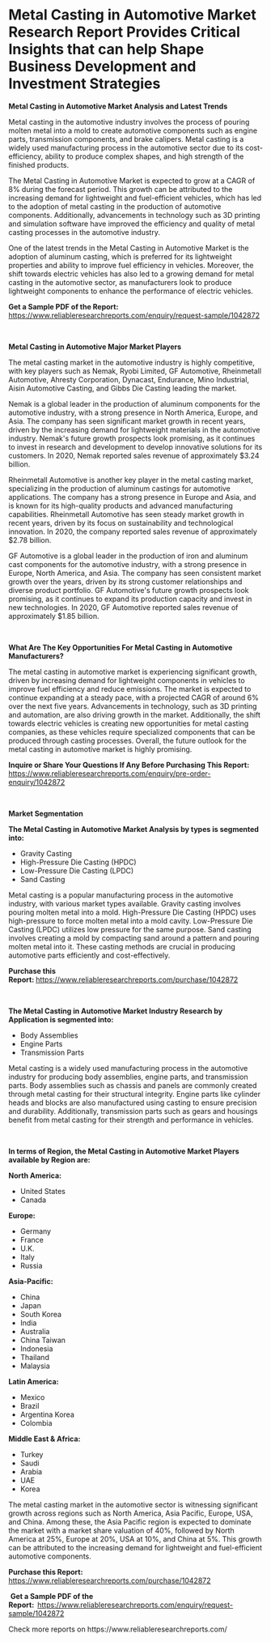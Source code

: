 <p><h1>Metal Casting in Automotive Market Research Report Provides Critical Insights that can help Shape Business Development and Investment Strategies</h1></p><p><strong>Metal Casting in Automotive Market Analysis and Latest Trends</strong></p>
<p><p>Metal casting in the automotive industry involves the process of pouring molten metal into a mold to create automotive components such as engine parts, transmission components, and brake calipers. Metal casting is a widely used manufacturing process in the automotive sector due to its cost-efficiency, ability to produce complex shapes, and high strength of the finished products.</p><p>The Metal Casting in Automotive Market is expected to grow at a CAGR of 8% during the forecast period. This growth can be attributed to the increasing demand for lightweight and fuel-efficient vehicles, which has led to the adoption of metal casting in the production of automotive components. Additionally, advancements in technology such as 3D printing and simulation software have improved the efficiency and quality of metal casting processes in the automotive industry.</p><p>One of the latest trends in the Metal Casting in Automotive Market is the adoption of aluminum casting, which is preferred for its lightweight properties and ability to improve fuel efficiency in vehicles. Moreover, the shift towards electric vehicles has also led to a growing demand for metal casting in the automotive sector, as manufacturers look to produce lightweight components to enhance the performance of electric vehicles.</p></p>
<p><strong>Get a Sample PDF of the Report:&nbsp;</strong> <a href="https://www.reliableresearchreports.com/enquiry/request-sample/1042872">https://www.reliableresearchreports.com/enquiry/request-sample/1042872</a></p>
<p>&nbsp;</p>
<p><strong>Metal Casting in Automotive Major Market Players</strong></p>
<p><p>The metal casting market in the automotive industry is highly competitive, with key players such as Nemak, Ryobi Limited, GF Automotive, Rheinmetall Automotive, Ahresty Corporation, Dynacast, Endurance, Mino Industrial, Aisin Automotive Casting, and Gibbs Die Casting leading the market.</p><p>Nemak is a global leader in the production of aluminum components for the automotive industry, with a strong presence in North America, Europe, and Asia. The company has seen significant market growth in recent years, driven by the increasing demand for lightweight materials in the automotive industry. Nemak's future growth prospects look promising, as it continues to invest in research and development to develop innovative solutions for its customers. In 2020, Nemak reported sales revenue of approximately $3.24 billion.</p><p>Rheinmetall Automotive is another key player in the metal casting market, specializing in the production of aluminum castings for automotive applications. The company has a strong presence in Europe and Asia, and is known for its high-quality products and advanced manufacturing capabilities. Rheinmetall Automotive has seen steady market growth in recent years, driven by its focus on sustainability and technological innovation. In 2020, the company reported sales revenue of approximately $2.78 billion.</p><p>GF Automotive is a global leader in the production of iron and aluminum cast components for the automotive industry, with a strong presence in Europe, North America, and Asia. The company has seen consistent market growth over the years, driven by its strong customer relationships and diverse product portfolio. GF Automotive's future growth prospects look promising, as it continues to expand its production capacity and invest in new technologies. In 2020, GF Automotive reported sales revenue of approximately $1.85 billion.</p></p>
<p>&nbsp;</p>
<p><strong>What Are The Key Opportunities For Metal Casting in Automotive Manufacturers?</strong></p>
<p><p>The metal casting in automotive market is experiencing significant growth, driven by increasing demand for lightweight components in vehicles to improve fuel efficiency and reduce emissions. The market is expected to continue expanding at a steady pace, with a projected CAGR of around 6% over the next five years. Advancements in technology, such as 3D printing and automation, are also driving growth in the market. Additionally, the shift towards electric vehicles is creating new opportunities for metal casting companies, as these vehicles require specialized components that can be produced through casting processes. Overall, the future outlook for the metal casting in automotive market is highly promising.</p></p>
<p><strong>Inquire or Share Your Questions If Any Before Purchasing This Report:</strong> <a href="https://www.reliableresearchreports.com/enquiry/pre-order-enquiry/1042872">https://www.reliableresearchreports.com/enquiry/pre-order-enquiry/1042872</a></p>
<p>&nbsp;</p>
<p><strong>Market Segmentation</strong></p>
<p><strong>The Metal Casting in Automotive Market Analysis by types is segmented into:</strong></p>
<p><ul><li>Gravity Casting</li><li>High-Pressure Die Casting (HPDC)</li><li>Low-Pressure Die Casting (LPDC)</li><li>Sand Casting</li></ul></p>
<p><p>Metal casting is a popular manufacturing process in the automotive industry, with various market types available. Gravity casting involves pouring molten metal into a mold. High-Pressure Die Casting (HPDC) uses high-pressure to force molten metal into a mold cavity. Low-Pressure Die Casting (LPDC) utilizes low pressure for the same purpose. Sand casting involves creating a mold by compacting sand around a pattern and pouring molten metal into it. These casting methods are crucial in producing automotive parts efficiently and cost-effectively.</p></p>
<p><strong>Purchase this Report:&nbsp;</strong><a href="https://www.reliableresearchreports.com/purchase/1042872">https://www.reliableresearchreports.com/purchase/1042872</a></p>
<p>&nbsp;</p>
<p><strong>The Metal Casting in Automotive Market Industry Research by Application is segmented into:</strong></p>
<p><ul><li>Body Assemblies</li><li>Engine Parts</li><li>Transmission Parts</li></ul></p>
<p><p>Metal casting is a widely used manufacturing process in the automotive industry for producing body assemblies, engine parts, and transmission parts. Body assemblies such as chassis and panels are commonly created through metal casting for their structural integrity. Engine parts like cylinder heads and blocks are also manufactured using casting to ensure precision and durability. Additionally, transmission parts such as gears and housings benefit from metal casting for their strength and performance in vehicles.</p></p>
<p>&nbsp;</p>
<p><strong>In terms of Region, the Metal Casting in Automotive Market Players available by Region are:</strong></p>
<p>
    <p> <strong> North America: </strong>
        <ul>
            <li>United States</li>
            <li>Canada</li>
        </ul>
        </p> 
    <p> <strong> Europe: </strong>
        <ul>
            <li>Germany</li>
            <li>France</li>
            <li>U.K.</li>
            <li>Italy</li>
            <li>Russia</li>
        </ul>
        </p> 
    <p> <strong> Asia-Pacific: </strong>
        <ul>
            <li>China</li>
            <li>Japan</li>
            <li>South Korea</li>
            <li>India</li>
            <li>Australia</li>
            <li>China Taiwan</li>
            <li>Indonesia</li>
            <li>Thailand</li>
            <li>Malaysia</li>
        </ul>
        </p> 
    <p> <strong> Latin America: </strong>
        <ul>
            <li>Mexico</li>
            <li>Brazil</li>
            <li>Argentina Korea</li>
            <li>Colombia</li>
        </ul>
        </p> 
    <p> <strong> Middle East & Africa: </strong>
        <ul>
            <li>Turkey</li>
            <li>Saudi</li>
            <li>Arabia</li>
            <li>UAE</li>
            <li>Korea</li>
        </ul>
    </p>
    </p>
<p><p>The metal casting market in the automotive sector is witnessing significant growth across regions such as North America, Asia Pacific, Europe, USA, and China. Among these, the Asia Pacific region is expected to dominate the market with a market share valuation of 40%, followed by North America at 25%, Europe at 20%, USA at 10%, and China at 5%. This growth can be attributed to the increasing demand for lightweight and fuel-efficient automotive components.</p></p>
<p><strong>Purchase this Report: </strong><a href="https://www.reliableresearchreports.com/purchase/1042872">https://www.reliableresearchreports.com/purchase/1042872</a></p>
<p>&nbsp;<strong>Get a Sample PDF of the Report:&nbsp;&nbsp;</strong><a href="https://www.reliableresearchreports.com/enquiry/request-sample/1042872">https://www.reliableresearchreports.com/enquiry/request-sample/1042872</a></p>
<p><strong></strong></p>
<p>Check more reports on https://www.reliableresearchreports.com/</p>